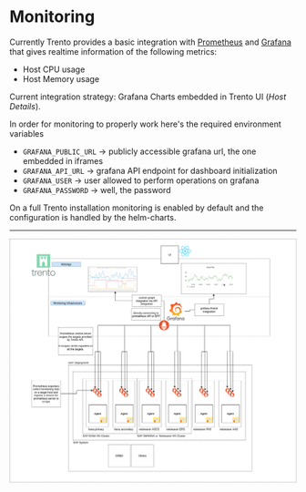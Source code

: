 # Monitoring

Currently Trento provides a basic integration with [Prometheus](https://github.com/prometheus/prometheus) and [Grafana](https://github.com/grafana/grafana) that gives realtime information of the following metrics:

- Host CPU usage
- Host Memory usage

Current integration strategy: Grafana Charts embedded in Trento UI (_Host Details_).

In order for monitoring to properly work here's the required environment variables
- `GRAFANA_PUBLIC_URL` -> publicly accessible grafana url, the one embedded in iframes
- `GRAFANA_API_URL` -> grafana API endpoint for dashboard initialization
- `GRAFANA_USER` -> user allowed to perform operations on grafana 
- `GRAFANA_PASSWORD` -> well, the password

On a full Trento installation monitoring is enabled by default and the configuration is handled by the helm-charts.

---

![Monitoring Architecture](https://raw.githubusercontent.com/trento-project/web/main/guides/assets/trento-monitoring.png)
